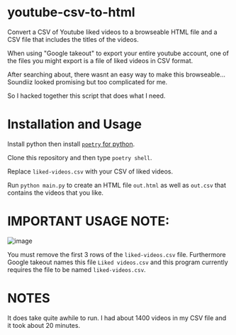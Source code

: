 # youtube-csv-to-html
Convert a CSV of Youtube liked videos to a browseable HTML file and 
a CSV file that includes the titles of the videos.

When using "Google takeout" to export your entire youtube account, one of the
files you might export is a file of liked videos in CSV format.

After searching about, there wasnt an easy way to make this browseable...
Soundiiz looked promising but too complicated for me.

So I hacked together this script that does what I need. 


# Installation and Usage

Install python then install [`poetry` for python](https://python-poetry.org).

Clone this repository and then type `poetry shell`.

Replace `liked-videos.csv` with your CSV of liked videos.

Run `python main.py` to create an HTML file `out.html` as well as `out.csv`
that contains the videos that you like.

# IMPORTANT USAGE NOTE:

![image](https://user-images.githubusercontent.com/21293/221414687-1d12d3e9-55e5-4c5f-bfdb-9136ff747ca0.png)

You must remove the first 3 rows of the `liked-videos.csv` file. Furthermore Google takeout names this file `Liked videos.csv` 
and this program currently requires the file to be named `liked-videos.csv`.

# NOTES

It does take quite awhile to run. 
I had about 1400 videos in my CSV file and it took about 20 minutes.
